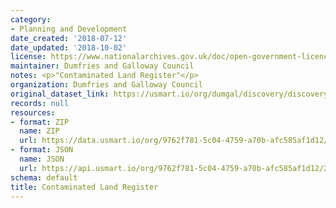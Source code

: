 ```yaml
---
category:
- Planning and Development
date_created: '2018-07-12'
date_updated: '2018-10-02'
license: https://www.nationalarchives.gov.uk/doc/open-government-licence/version/3/
maintainer: Dumfries and Galloway Council
notes: <p>"Contaminated Land Register"</p>
organization: Dumfries and Galloway Council
original_dataset_link: https://usmart.io/org/dumgal/discovery/discovery-view-detail/b05ebc9e-e5b6-4a18-bcb7-c3c316ec20cb
records: null
resources:
- format: ZIP
  name: ZIP
  url: https://data.usmart.io/org/9762f781-5c04-4759-a70b-afc585af1d12/resource?resourceGUID=e9b516c9-2ccd-4da5-96b8-d3c252418a15
- format: JSON
  name: JSON
  url: https://api.usmart.io/org/9762f781-5c04-4759-a70b-afc585af1d12/2f44f5af-a48f-4e4f-8387-799c130da2df/1/urql
schema: default
title: Contaminated Land Register
---
```

